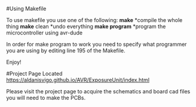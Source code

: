#Using Makefile

To use makefile you use one of the following:
	__make__
		*compile the whole thing
	__make__ clean
		*undo everything
	__make program__
		*program the microcontroller using avr-dude

In order for make program to work you need to specify what programmer you are using by editing line 195 of the Makefile.

Enjoy!

#Project Page Located https://aldanisvigo.github.io/AVR/ExposureUnit/index.html

Please visit the project page to acquire the schematics and board cad files you will need to make the PCBs.
